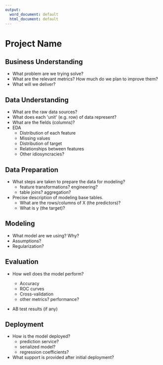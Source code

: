 ```yaml
---
output:
  word_document: default
  html_document: default
---
```

# Project Name

## Business Understanding

- What problem are we trying solve?
- What are the relevant metrics? How much do we plan to improve them?
- What will we deliver?

## Data Understanding

- What are the raw data sources?
- What does each 'unit' (e.g. row) of data represent?
- What are the fields (columns)?
- EDA
  - Distribution of each feature
  - Missing values
  - Distribution of target
  - Relationships between features
  - Other idiosyncracies?

## Data Preparation

- What steps are taken to prepare the data for modeling?
  - feature transformations? engineering?
  - table joins? aggregation?
- Precise description of modeling base tables.
  - What are the rows/columns of X (the predictors)?
  - What is y (the target)?

## Modeling

- What model are we using? Why?
- Assumptions?
- Regularization?

## Evaluation

- How well does the model perform?
  - Accuracy
  - ROC curves
  - Cross-validation
  - other metrics? performance?

- AB test results (if any)

## Deployment

- How is the model deployed?
  - prediction service?
  - serialized model?
  - regression coefficients?
- What support is provided after initial deployment?
